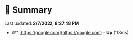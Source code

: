 # 📖 Summary
Last updated: **2/7/2022, 8:27:48 PM**

- `GET` [https://google.com](https://google.com) - **Up** (113ms)
